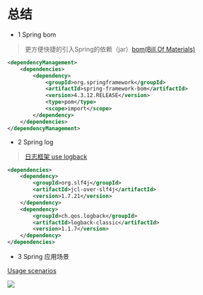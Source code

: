 # 总结

- 1 Spring bom

> 更方便快捷的引入Spring的依赖（jar）[bom(Bill Of Materials)](https://docs.spring.io/spring/docs/4.3.x/spring-framework-reference/htmlsingle/#overview-maven-bom)

```xml
<dependencyManagement>
    <dependencies>
        <dependency>
            <groupId>org.springframework</groupId>
            <artifactId>spring-framework-bom</artifactId>
            <version>4.3.12.RELEASE</version>
            <type>pom</type>
            <scope>import</scope>
        </dependency>
    </dependencies>
</dependencyManagement>
```

- 2 Spring log

> [日志框架 use logback](https://docs.spring.io/spring/docs/4.3.x/spring-framework-reference/htmlsingle/#overview-logging-slf4j)

```xml
<dependencies>
    <dependency>
        <groupId>org.slf4j</groupId>
        <artifactId>jcl-over-slf4j</artifactId>
        <version>1.7.21</version>
    </dependency>
    <dependency>
        <groupId>ch.qos.logback</groupId>
        <artifactId>logback-classic</artifactId>
        <version>1.1.7</version>
    </dependency>
</dependencies>
```

- 3 Spring 应用场景

[Usage scenarios](https://docs.spring.io/spring/docs/4.3.x/spring-framework-reference/htmlsingle/#overview-usagescenarios)

![](./images/overview-full.png)